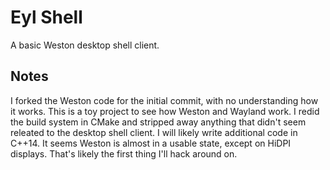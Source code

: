 # Eyl Shell

A basic Weston desktop shell client.

## Notes

I forked the Weston code for the initial commit, with no understanding how it
works. This is a toy project to see how Weston and Wayland work. I redid the
build system in CMake and stripped away anything that didn't seem releated to
the desktop shell client. I will likely write additional code in C++14. It seems
Weston is almost in a usable state, except on HiDPI displays. That's likely the
first thing I'll hack around on.
